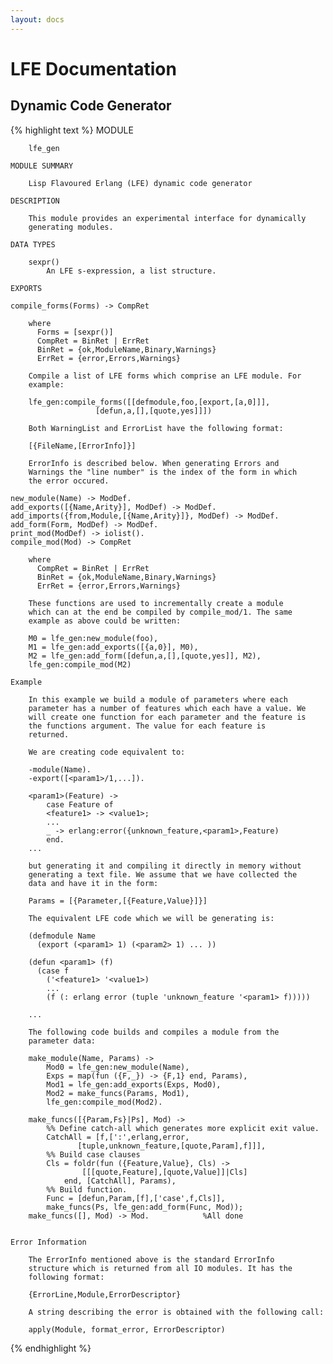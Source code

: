 ```yaml
---
layout: docs
---
```

# LFE Documentation

## Dynamic Code Generator

{% highlight text %}
    MODULE

        lfe_gen

    MODULE SUMMARY

        Lisp Flavoured Erlang (LFE) dynamic code generator

    DESCRIPTION

        This module provides an experimental interface for dynamically
        generating modules.

    DATA TYPES

        sexpr()
            An LFE s-expression, a list structure.

    EXPORTS

    compile_forms(Forms) -> CompRet

        where
          Forms = [sexpr()]
          CompRet = BinRet | ErrRet
          BinRet = {ok,ModuleName,Binary,Warnings}
          ErrRet = {error,Errors,Warnings}

        Compile a list of LFE forms which comprise an LFE module. For
        example:

        lfe_gen:compile_forms([[defmodule,foo,[export,[a,0]]],
                       [defun,a,[],[quote,yes]]])

        Both WarningList and ErrorList have the following format:

        [{FileName,[ErrorInfo]}]

        ErrorInfo is described below. When generating Errors and
        Warnings the "line number" is the index of the form in which
        the error occured.

    new_module(Name) -> ModDef.
    add_exports([{Name,Arity}], ModDef) -> ModDef.
    add_imports({from,Module,[{Name,Arity}]}, ModDef) -> ModDef.
    add_form(Form, ModDef) -> ModDef.
    print_mod(ModDef) -> iolist().
    compile_mod(Mod) -> CompRet

        where
          CompRet = BinRet | ErrRet
          BinRet = {ok,ModuleName,Binary,Warnings}
          ErrRet = {error,Errors,Warnings}

        These functions are used to incrementally create a module
        which can at the end be compiled by compile_mod/1. The same
        example as above could be written:

        M0 = lfe_gen:new_module(foo),
        M1 = lfe_gen:add_exports([{a,0}], M0),
        M2 = lfe_gen:add_form([defun,a,[],[quote,yes]], M2),
        lfe_gen:compile_mod(M2)

    Example

        In this example we build a module of parameters where each
        parameter has a number of features which each have a value. We
        will create one function for each parameter and the feature is
        the functions argument. The value for each feature is
        returned.

        We are creating code equivalent to:

        -module(Name).
        -export([<param1>/1,...]).

        <param1>(Feature) ->
            case Feature of
            <feature1> -> <value1>;
            ...
            _ -> erlang:error({unknown_feature,<param1>,Feature)
            end.
        ...

        but generating it and compiling it directly in memory without
        generating a text file. We assume that we have collected the
        data and have it in the form:

        Params = [{Parameter,[{Feature,Value}]}]

        The equivalent LFE code which we will be generating is:

        (defmodule Name
          (export (<param1> 1) (<param2> 1) ... ))

        (defun <param1> (f)
          (case f
            ('<feature1> '<value1>)
            ...
            (f (: erlang error (tuple 'unknown_feature '<param1> f)))))

        ...

        The following code builds and compiles a module from the
        parameter data:

        make_module(Name, Params) ->
            Mod0 = lfe_gen:new_module(Name),
            Exps = map(fun ({F,_}) -> {F,1} end, Params),
            Mod1 = lfe_gen:add_exports(Exps, Mod0),
            Mod2 = make_funcs(Params, Mod1),
            lfe_gen:compile_mod(Mod2).

        make_funcs([{Param,Fs}|Ps], Mod) ->
            %% Define catch-all which generates more explicit exit value.
            CatchAll = [f,[':',erlang,error,
                   [tuple,unknown_feature,[quote,Param],f]]],
            %% Build case clauses
            Cls = foldr(fun ({Feature,Value}, Cls) ->
                    [[[quote,Feature],[quote,Value]]|Cls]
                end, [CatchAll], Params),
            %% Build function.
            Func = [defun,Param,[f],['case',f,Cls]],
            make_funcs(Ps, lfe_gen:add_form(Func, Mod));
        make_funcs([], Mod) -> Mod.            %All done


    Error Information

        The ErrorInfo mentioned above is the standard ErrorInfo
        structure which is returned from all IO modules. It has the
        following format:

        {ErrorLine,Module,ErrorDescriptor}

        A string describing the error is obtained with the following call:

        apply(Module, format_error, ErrorDescriptor)
{% endhighlight %}
